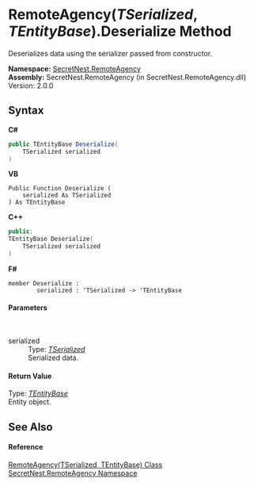 # RemoteAgency(*TSerialized*, *TEntityBase*).Deserialize Method 
 

Deserializes data using the serializer passed from constructor.

**Namespace:**&nbsp;<a href="N_SecretNest_RemoteAgency">SecretNest.RemoteAgency</a><br />**Assembly:**&nbsp;SecretNest.RemoteAgency (in SecretNest.RemoteAgency.dll) Version: 2.0.0

## Syntax

**C#**<br />
``` C#
public TEntityBase Deserialize(
	TSerialized serialized
)
```

**VB**<br />
``` VB
Public Function Deserialize ( 
	serialized As TSerialized
) As TEntityBase
```

**C++**<br />
``` C++
public:
TEntityBase Deserialize(
	TSerialized serialized
)
```

**F#**<br />
``` F#
member Deserialize : 
        serialized : 'TSerialized -> 'TEntityBase 

```


#### Parameters
&nbsp;<dl><dt>serialized</dt><dd>Type: <a href="T_SecretNest_RemoteAgency_RemoteAgency_2">*TSerialized*</a><br />Serialized data.</dd></dl>

#### Return Value
Type: <a href="T_SecretNest_RemoteAgency_RemoteAgency_2">*TEntityBase*</a><br />Entity object.

## See Also


#### Reference
<a href="T_SecretNest_RemoteAgency_RemoteAgency_2">RemoteAgency(TSerialized, TEntityBase) Class</a><br /><a href="N_SecretNest_RemoteAgency">SecretNest.RemoteAgency Namespace</a><br />